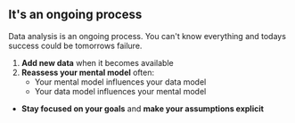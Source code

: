 ## It's an ongoing process

Data analysis is an ongoing process. You can't know everything and todays success could be tomorrows failure.

1. <b>Add new data</b> when it becomes available
2. <b>Reassess your mental model</b> often:
    - Your mental model influences your data model
    - Your data model influences your mental model
- <b>Stay focused on your goals</b> and <b>make your assumptions explicit</b>
